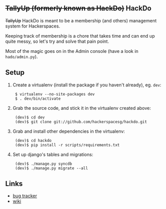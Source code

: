 <del>TallyUp (formerly known as HackDo)</del> HackDo
----------------------------------

<del>TallyUp</del> HackDo is meant to be a membership (and others) management system for Hackerspaces.

Keeping track of membership is a chore that takes time and can end up quite messy, so let's try and solve that pain point.

Most of the magic goes on in the Admin console (have a look in `hado/admin.py`).

Setup
-----

1. Create a virtualenv (install the package if you haven't already), eg. `dev`:

        $ virtualenv --no-site-packages dev
        $ . dev/bin/activate

2. Grab the source code, and stick it in the virtualenv created above:

        (dev)$ cd dev
        (dev)$ git clone git://github.com/hackerspacesg/hackdo.git

3. Grab and install other dependencies in the virtualenv:

        (dev)$ cd hackdo
        (dev)$ pip install -r scripts/requirements.txt

4. Set up django's tables and migrations:

        (dev)$ ./manage.py syncdb
        (dev)$ ./manage.py migrate --all

Links
-----

  - [bug tracker](https://www.pivotaltracker.com/projects/155751)
  - [wiki](http://hackerspacesg.pbworks.com/w/page/33279936/Project:-HackDo)
